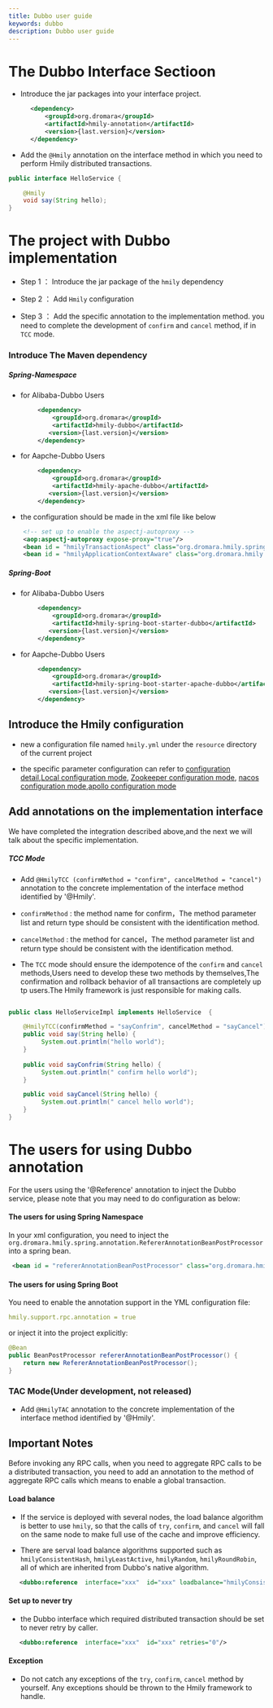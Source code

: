 ```yaml
---
title: Dubbo user guide
keywords: dubbo
description: Dubbo user guide
---
```


# The Dubbo Interface Sectioon

*  Introduce the jar packages into your interface project.

```xml
      <dependency>
          <groupId>org.dromara</groupId>
          <artifactId>hmily-annotation</artifactId>
          <version>{last.version}</version>
      </dependency>
```

* Add the `@Hmily` annotation on the interface method in which you need to perform Hmily distributed transactions.
```java
public interface HelloService {

    @Hmily
    void say(String hello);
}
```

# The project with Dubbo implementation
 
  * Step 1 ： Introduce the jar package of the `hmily` dependency
  
  * Step 2 ： Add `Hmily` configuration
  
  * Step 3 ： Add the specific annotation to the implementation method. you need to complete the development of `confirm` and `cancel` method, if in `TCC` mode.

### Introduce The Maven dependency

##### Spring-Namespace

* for Alibaba-Dubbo Users

```xml
        <dependency>
            <groupId>org.dromara</groupId>
            <artifactId>hmily-dubbo</artifactId>
           <version>{last.version}</version>
        </dependency>
```

* for Aapche-Dubbo Users

```xml
        <dependency>
            <groupId>org.dromara</groupId>
            <artifactId>hmily-apache-dubbo</artifactId>
           <version>{last.version}</version>
        </dependency>
```

* the configuration should be made in the xml file like below

```xml
    <!-- set up to enable the aspectj-autoproxy -->
    <aop:aspectj-autoproxy expose-proxy="true"/>
    <bean id = "hmilyTransactionAspect" class="org.dromara.hmily.spring.aop.SpringHmilyTransactionAspect"/>
    <bean id = "hmilyApplicationContextAware" class="org.dromara.hmily.spring.HmilyApplicationContextAware"/>

```

##### Spring-Boot

* for Alibaba-Dubbo Users

```xml
        <dependency>
            <groupId>org.dromara</groupId>
            <artifactId>hmily-spring-boot-starter-dubbo</artifactId>
           <version>{last.version}</version>
        </dependency>
```

* for Aapche-Dubbo Users

```xml
        <dependency>
            <groupId>org.dromara</groupId>
            <artifactId>hmily-spring-boot-starter-apache-dubbo</artifactId>
           <version>{last.version}</version>
        </dependency>
```

## Introduce the Hmily configuration

  * new a configuration file named `hmily.yml` under the `resource` directory of the current project
  
  * the specific parameter configuration can refer to [configuration detail](config_en.md),[Local configuration mode](config-local_en.md), [Zookeeper configuration mode](config-zookeeper_en.md), [nacos configuration mode](config-nacos_en.md),[apollo configuration mode](config-apollo_en.md)
  
  
## Add annotations on the implementation interface

We have completed the integration described above,and the next we will talk about the specific implementation.

##### TCC Mode

 * Add `@HmilyTCC (confirmMethod = "confirm", cancelMethod = "cancel")` annotation to the concrete implementation of the interface method identified by '@Hmily'.

 * `confirmMethod` : the method name for confirm，The method parameter list and return type should be consistent with the identification method.

 * `cancelMethod` :  the method for cancel，The method parameter list and return type should be consistent with the identification method.
 
 * The `TCC` mode should ensure the idempotence of the `confirm` and `cancel` methods,Users need to develop these two methods by themselves,The confirmation and rollback behavior of all transactions are completely up tp users.The Hmily framework is just responsible for making calls.

```java

public class HelloServiceImpl implements HelloService  {

    @HmilyTCC(confirmMethod = "sayConfrim", cancelMethod = "sayCancel")
    public void say(String hello) {
         System.out.println("hello world");
    }
    
    public void sayConfrim(String hello) {
         System.out.println(" confirm hello world");
    }

    public void sayCancel(String hello) {
         System.out.println(" cancel hello world");
    }
}
``` 

# The users for using Dubbo annotation

 For the users using the '@Reference' annotation to inject the Dubbo service, please note that you may need to do configuration as below:
   
#### The users for using Spring Namespace
 
 In your xml configuration, you need to inject the `org.dromara.hmily.spring.annotation.RefererAnnotationBeanPostProcessor` into a spring bean.
```xml
 <bean id = "refererAnnotationBeanPostProcessor" class="org.dromara.hmily.spring.annotation.RefererAnnotationBeanPostProcessor"/>
```   

#### The users for using Spring Boot

 You need to enable the annotation support in the YML configuration file:
```yml
hmily.support.rpc.annotation = true 
```      
or inject it into the project explicitly:
```java
@Bean
public BeanPostProcessor refererAnnotationBeanPostProcessor() {
    return new RefererAnnotationBeanPostProcessor();
}
```

### TAC Mode(Under development, not released)

  * Add `@HmilyTAC` annotation to the concrete implementation of the interface method identified by '@Hmily'.  
  
## Important Notes
  Before invoking any RPC calls, when you need to aggregate RPC calls to be a distributed transaction, you need to add an annotation to the method of aggregate RPC calls which means to enable a global transaction.

#### Load balance
  * If the service is deployed with several nodes, the load balance algorithm is better to use `hmily`, so that the calls of `try`, `confirm`, and `cancel` will fall on the same node to make full use of the cache and improve efficiency.
    
  * There are serval load balance algorithms supported such as `hmilyConsistentHash`, `hmilyLeastActive`,  `hmilyRandom`, `hmilyRoundRobin`, all of which are inherited from Dubbo's native algorithm.
    
```xml
   <dubbo:reference  interface="xxx"  id="xxx" loadbalance="hmilyConsistentHash"/>           
```      
    
#### Set up to never try
    
  * the Dubbo interface which required distributed transaction should be set to never retry by caller.

```xml
   <dubbo:reference  interface="xxx"  id="xxx" retries="0"/>           
```  

#### Exception
  
  * Do not catch any exceptions of the `try`, `confirm`, `cancel` method by yourself. Any exceptions should be thrown to the Hmily framework to handle.
